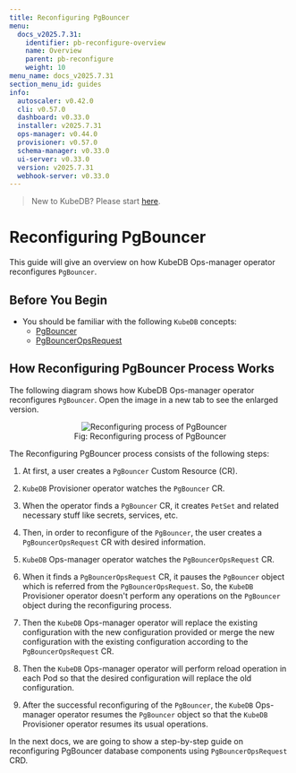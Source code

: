 ```yaml
---
title: Reconfiguring PgBouncer
menu:
  docs_v2025.7.31:
    identifier: pb-reconfigure-overview
    name: Overview
    parent: pb-reconfigure
    weight: 10
menu_name: docs_v2025.7.31
section_menu_id: guides
info:
  autoscaler: v0.42.0
  cli: v0.57.0
  dashboard: v0.33.0
  installer: v2025.7.31
  ops-manager: v0.44.0
  provisioner: v0.57.0
  schema-manager: v0.33.0
  ui-server: v0.33.0
  version: v2025.7.31
  webhook-server: v0.33.0
---
```


> New to KubeDB? Please start [here](/docs/v2025.7.31/README).

# Reconfiguring PgBouncer

This guide will give an overview on how KubeDB Ops-manager operator reconfigures `PgBouncer`.

## Before You Begin

- You should be familiar with the following `KubeDB` concepts:
  - [PgBouncer](/docs/v2025.7.31/guides/pgbouncer/concepts/pgbouncer)
  - [PgBouncerOpsRequest](/docs/v2025.7.31/guides/pgbouncer/concepts/opsrequest)

## How Reconfiguring PgBouncer Process Works

The following diagram shows how KubeDB Ops-manager operator reconfigures `PgBouncer`. Open the image in a new tab to see the enlarged version.

<figure align="center">
  <img alt="Reconfiguring process of PgBouncer" src="/docs/v2025.7.31/images/day-2-operation/pgbouncer/reconfiguring.png">
<figcaption align="center">Fig: Reconfiguring process of PgBouncer</figcaption>
</figure>

The Reconfiguring PgBouncer process consists of the following steps:

1. At first, a user creates a `PgBouncer` Custom Resource (CR).

2. `KubeDB` Provisioner  operator watches the `PgBouncer` CR.

3. When the operator finds a `PgBouncer` CR, it creates `PetSet` and related necessary stuff like secrets, services, etc.

4. Then, in order to reconfigure of the `PgBouncer`, the user creates a `PgBouncerOpsRequest` CR with desired information.

5. `KubeDB` Ops-manager operator watches the `PgBouncerOpsRequest` CR.

6. When it finds a `PgBouncerOpsRequest` CR, it pauses the `PgBouncer` object which is referred from the `PgBouncerOpsRequest`. So, the `KubeDB` Provisioner  operator doesn't perform any operations on the `PgBouncer` object during the reconfiguring process.  

7. Then the `KubeDB` Ops-manager operator will replace the existing configuration with the new configuration provided or merge the new configuration with the existing configuration according to the `PgBouncerOpsRequest` CR.

8. Then the `KubeDB` Ops-manager operator will perform reload operation in each Pod so that the desired configuration will replace the old configuration.

9. After the successful reconfiguring of the `PgBouncer`, the `KubeDB` Ops-manager operator resumes the `PgBouncer` object so that the `KubeDB` Provisioner  operator resumes its usual operations.

In the next docs, we are going to show a step-by-step guide on reconfiguring PgBouncer database components using `PgBouncerOpsRequest` CRD.